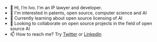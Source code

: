 - 👋 Hi, I’m Ivo. I'm an IP lawyer and developer.
- 👀 I'm interested in patents, open source, computer science and AI
- 🌱 Currently learning about open source licensing of AI
- 💞️ Looking to collaborate on open source projects in the field of open source AI
- 📫 How to reach me? Try [Twitter](https://www.twitter.com/patentwhisperer) or [LinkedIn](https://www.linkedin.com/in/ivoemanuilov/) 

<!---
iemanuilov/iemanuilov is a ✨ special ✨ repository because its `README.md` (this file) appears on your GitHub profile.
You can click the Preview link to take a look at your changes.
--->
